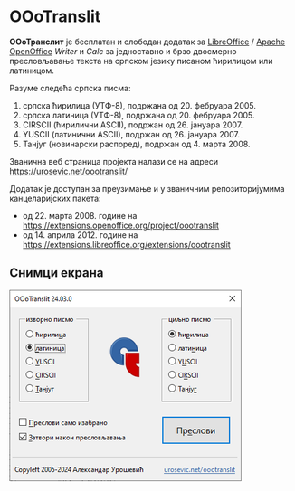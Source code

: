 # OOoTranslit

**ООоТранслит** је бесплатан и слободан додатак за [LibreOffice](https://sr.libreoffice.org/) / [Apache OpenOffice](https://www.openoffice.org/sr/) *Writer* и *Calc* за једноставно и брзо двосмерно пресловљавање текста на српском језику писаном ћирилицом или латиницом.

Разуме следећа српска писма:

1. српска ћирилица (УТФ-8), подржана од 20. фебруара 2005.
1. српска латиница (УТФ-8), подржана од 20. фебруара 2005.
1. CIRSCII (ћирилични ASCII), подржан од 26. јануара 2007.
1. YUSCII (латинични ASCII), подржан од 26. јануара 2007.
1. Танјуг (новинарски распоред), подржан од 4. марта 2008.

Званична веб страница пројекта налази се на адреси https://urosevic.net/oootranslit/

Додатак је доступан за преузимање и у званичним репозиторијумима канцеларијских пакета:

* од 22. марта 2008. године на https://extensions.openoffice.org/project/oootranslit
* од 14. априла 2012. године на https://extensions.libreoffice.org/extensions/oootranslit


## Снимци екрана

![ООоТранслит 24.03.0](images/OOoTranslit-24030-win10.png?raw=true "ООоТранслит 24.03.0 на Windows 10")
